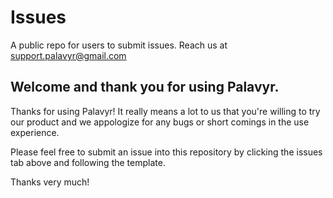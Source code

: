 # Issues
A public repo for users to submit issues. Reach us at support.palavyr@gmail.com

## Welcome and thank you for using Palavyr. 

Thanks for using Palavyr! It really means a lot to us that you're willing to try our product and we appologize for any bugs or short comings in the use experience. 

Please feel free to submit an issue into this repository by clicking the issues tab above and following the template.

Thanks very much!
